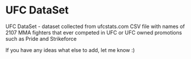 # UFC DataSet
UFC DataSet - dataset collected from ufcstats.com 
CSV file with names of 2107 MMA fighters that ever competed in UFC or UFC owned promotions such as Pride and Strikeforce

If you have any ideas what else to add, let me know :)
